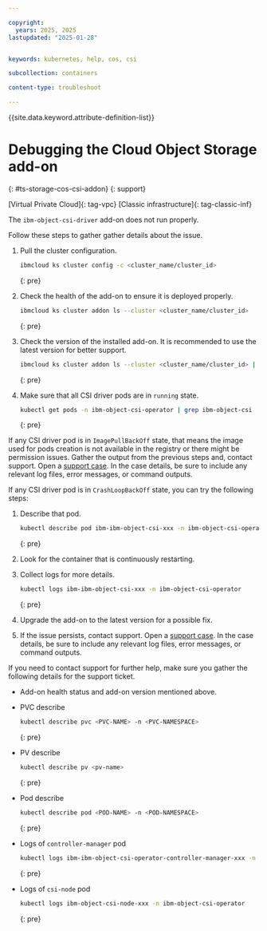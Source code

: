 ```yaml
---

copyright: 
  years: 2025, 2025
lastupdated: "2025-01-28"


keywords: kubernetes, help, cos, csi

subcollection: containers

content-type: troubleshoot

---
```



{{site.data.keyword.attribute-definition-list}}





# Debugging the Cloud Object Storage add-on
{: #ts-storage-cos-csi-addon}
{: support}

[Virtual Private Cloud]{: tag-vpc} [Classic infrastructure]{: tag-classic-inf}


The `ibm-object-csi-driver` add-on does not run properly.


Follow these steps to gather gather details about the issue.

1. Pull the cluster configuration. 
    ```sh
    ibmcloud ks cluster config -c <cluster_name/cluster_id>
    ```
    {: pre}
   
1. Check the health of the add-on to ensure it is deployed properly.
    ```sh
    ibmcloud ks cluster addon ls --cluster <cluster_name/cluster_id>
    ```
    {: pre}

1. Check the version of the installed add-on. It is recommended to use the latest version for better support.
    ```sh
    ibmcloud ks cluster addon ls --cluster <cluster_name/cluster_id> | grep ibm-object-csi-driver
    ```
    {: pre}

1. Make sure that all CSI driver pods are in `running` state.
    ```sh
    kubectl get pods -n ibm-object-csi-operator | grep ibm-object-csi
    ```
    {: pre}
  
If any CSI driver pod is in `ImagePullBackOff` state, that means the image used for pods creation is not available in the registry or there might be permission issues. Gather the output from the previous steps and, contact support. Open a [support case](/docs/account?topic=account-using-avatar). In the case details, be sure to include any relevant log files, error messages, or command outputs.
  
If any CSI driver pod is in `CrashLoopBackOff` state, you can try the following steps:

1. Describe that pod.
    ```sh
    kubectl describe pod ibm-ibm-object-csi-xxx -n ibm-object-csi-operator
    ```
    {: pre}

1. Look for the container that is continuously restarting.

1. Collect logs for more details.
    ```sh
    kubectl logs ibm-ibm-object-csi-xxx -n ibm-object-csi-operator
    ```
    {: pre}

1. Upgrade the add-on to the latest version for a possible fix.

1. If the issue persists, contact support. Open a [support case](/docs/account?topic=account-using-avatar). In the case details, be sure to include any relevant log files, error messages, or command outputs.

If you need to contact support for further help, make sure you gather the following details for the support ticket.

* Add-on health status and add-on version mentioned above.

* PVC describe
    ```sh
    kubectl describe pvc <PVC-NAME> -n <PVC-NAMESPACE>
    ```
    {: pre}

* PV describe
    ```sh
    kubectl describe pv <pv-name>
    ```
    {: pre}

* Pod describe
    ```sh
    kubectl describe pod <POD-NAME> -n <POD-NAMESPACE> 
    ```
    {: pre}

* Logs of `controller-manager` pod
    ```sh
    kubectl logs ibm-ibm-object-csi-operator-controller-manager-xxx -n ibm-object-csi-operator 
    ```
    {: pre}

* Logs of `csi-node` pod
    ```sh
    kubectl logs ibm-object-csi-node-xxx -n ibm-object-csi-operator 
    ```
    {: pre}
